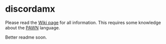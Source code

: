 # discordamx

Please read the [Wiki page](https://github.com/michael-fa/DiscordAMX/wiki) for all information.
This requires some knowledge about the [PAWN](https://www.compuphase.com/pawn/pawn.htm) language.

Better readme soon.
